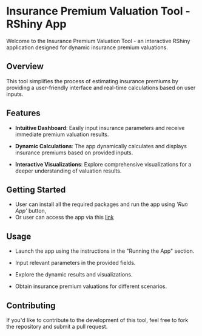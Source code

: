 # Insurance Premium Valuation Tool - RShiny App

Welcome to the Insurance Premium Valuation Tool - an interactive RShiny application designed for dynamic insurance premium valuations.

## Overview
This tool simplifies the process of estimating insurance premiums by providing a user-friendly interface and real-time calculations based on user inputs.

## Features

* **Intuitive Dashboard**: Easily input insurance parameters and receive immediate premium valuation results.

* **Dynamic Calculations**: The app dynamically calculates and displays insurance premiums based on provided inputs.

* **Interactive Visualizations**: Explore comprehensive visualizations for a deeper understanding of valuation results.

## Getting Started

* User can install all the required packages and run the app using *'Run App'* button,
* Or user can access the app via this [link](https://justin01.shinyapps.io/pricingtool/)

## Usage
* Launch the app using the instructions in the "Running the App" section.

* Input relevant parameters in the provided fields.

* Explore the dynamic results and visualizations.

* Obtain insurance premium valuations for different scenarios.

## Contributing
If you'd like to contribute to the development of this tool, feel free to fork the repository and submit a pull request.